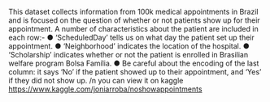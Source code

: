 This dataset collects information from 100k medical appointments in Brazil and is focused on the question of whether or not patients show up for their appointment.
A number of characteristics about the patient are included in each row:- 
● ‘ScheduledDay’ tells us on what day the patient set up their appointment.
● ‘Neighborhood’ indicates the location of the hospital.
● ‘Scholarship’ indicates whether or not the patient is enrolled in Brasilian welfare program Bolsa Família.
● Be careful about the encoding of the last column: it says ‘No’ if the patient showed up to their appointment, and ‘Yes’ if they did not show up.
/n
you can view it on kaggle https://www.kaggle.com/joniarroba/noshowappointments
